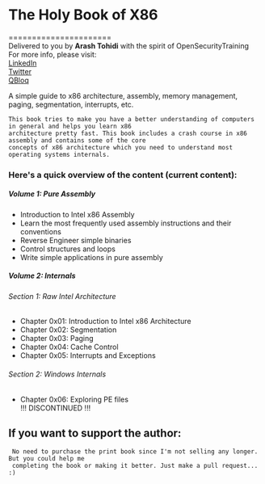 
# The Holy Book of X86    
======================    
Delivered to you by **Arash Tohidi** with the spirit of OpenSecurityTraining    
For more info, please visit:   
[LinkedIn](https://www.linkedin.com/in/arash-tc)    
[Twitter](https://twitter.com/H4UL4)    
[QBloq](https://captainarash.github.io)    
  
  
A simple guide to x86 architecture, assembly, memory management, paging, segmentation, interrupts, etc.    

    This book tries to make you have a better understanding of computers in general and helps you learn x86
    architecture pretty fast. This book includes a crash course in x86 assembly and contains some of the core 
    concepts of x86 architecture which you need to understand most operating systems internals.     
  
  
### Here's a quick overview of the content (current content):    

##### Volume 1: Pure Assembly    
  - Introduction to Intel x86 Assembly    
  - Learn the most frequently used assembly instructions and their conventions    
  - Reverse Engineer simple binaries  
  - Control structures and loops
  - Write simple applications in pure assembly

##### Volume 2: Internals    

###### Section 1: Raw Intel Architecture    
  - Chapter 0x01: Introduction to Intel x86 Architecture    
  - Chapter 0x02: Segmentation
  - Chapter 0x03: Paging
  - Chapter 0x04: Cache Control
  - Chapter 0x05: Interrupts and Exceptions
###### Section 2: Windows Internals
  - Chapter 0x06: Exploring PE files  
  !!! DISCONTINUED !!!
  
  
## If you want to support the author:
     No need to purchase the print book since I'm not selling any longer. But you could help me 
     completing the book or making it better. Just make a pull request... :)         
